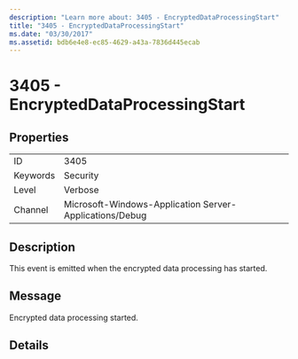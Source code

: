 ```yaml
---
description: "Learn more about: 3405 - EncryptedDataProcessingStart"
title: "3405 - EncryptedDataProcessingStart"
ms.date: "03/30/2017"
ms.assetid: bdb6e4e8-ec85-4629-a43a-7836d445ecab
---
```

# 3405 - EncryptedDataProcessingStart

## Properties  
  
|||  
|-|-|  
|ID|3405|  
|Keywords|Security|  
|Level|Verbose|  
|Channel|Microsoft-Windows-Application Server-Applications/Debug|  
  
## Description  

 This event is emitted when the encrypted data processing has started.  
  
## Message  

 Encrypted data processing started.  
  
## Details
